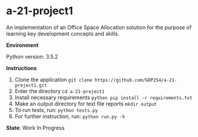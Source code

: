 # a-21-project1

An implementation of an Office Space Allocation solution for the purpose of learning key development concepts and skills.

**Environment**

Python version: 3.5.2

**Instructions**

1. Clone the application ```git clone https://github.com/GDP254/a-21-project1.git ```
2. Enter the directory ```cd a-21-project1 ```
3. Install necessary requirements ```python pip install -r requirements.txt ```
4. Make an output directory for text file reports ```mkdir output ```
5. To run tests, run: ```python tests.py ```
6. For further instruction, run: ```python run.py -h ```

**State**: Work In Progress 